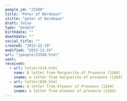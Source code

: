 ```yaml
---
people_id: "21508"
title: "Peter of Bordeaux"
ititle: "peter of bordeaux"
draft: false
type: "people"
birthdate: ""
deathdate: ""
social_title: ""
created: "2013-12-19"
modified: "2013-12-19"
url: "/people/21508.html"
sent:
received:
  - url: letter/514.html
    name: A letter from Marguerite of Provence (1264)
    iname: a letter from marguerite of provence (1264)
  - url: letter/650.html
    name: A letter from Eleanor of Provence (1264)
    iname: a letter from eleanor of provence (1264)
---
```

